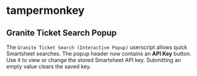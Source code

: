 # tampermonkey

## Granite Ticket Search Popup

The `Granite Ticket Search (Interactive Popup)` userscript allows quick Smartsheet searches.
The popup header now contains an **API Key** button. Use it to view or change the
stored Smartsheet API key. Submitting an empty value clears the saved key.
